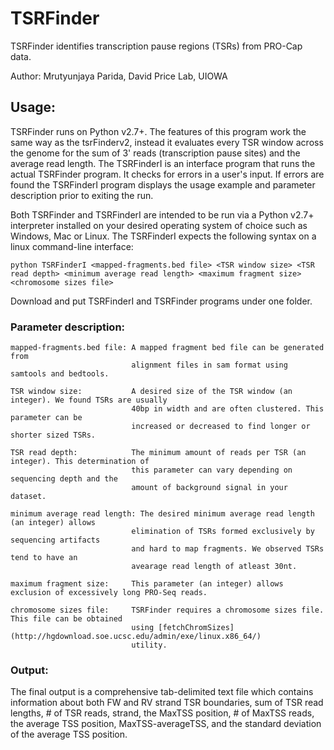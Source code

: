 # TSRFinder
TSRFinder identifies transcription pause regions (TSRs) from PRO-Cap data.

Author: Mrutyunjaya Parida, David Price Lab, UIOWA

## Usage:
TSRFinder runs on Python v2.7+. The features of this program work the same way as the tsrFinderv2, instead it evaluates every TSR window across the genome for the sum of 3' reads (transcription pause sites) and the average read length. The TSRFinderI is an interface program that runs the actual TSRFinder program. It checks for errors in a user's input. If errors are found the TSRFinderI program displays the usage example and parameter description prior to exiting the run. 

Both TSRFinder and TSRFinderI are intended to be run via a Python v2.7+ interpreter installed on your desired operating system of choice such as Windows, Mac or Linux. The TSRFinderI expects the following syntax on a linux command-line interface:

```
python TSRFinderI <mapped-fragments.bed file> <TSR window size> <TSR read depth> <minimum average read length> <maximum fragment size> <chromosome sizes file>
```
Download and put TSRFinderI and TSRFinder programs under one folder.

### Parameter description:
```
mapped-fragments.bed file: A mapped fragment bed file can be generated from 
                           alignment files in sam format using samtools and bedtools.

TSR window size:           A desired size of the TSR window (an integer). We found TSRs are usually 
                           40bp in width and are often clustered. This parameter can be 
                           increased or decreased to find longer or shorter sized TSRs.

TSR read depth:            The minimum amount of reads per TSR (an integer). This determination of 
                           this parameter can vary depending on sequencing depth and the 
                           amount of background signal in your dataset.

minimum average read length: The desired minimum average read length (an integer) allows 
                           elimination of TSRs formed exclusively by sequencing artifacts 
                           and hard to map fragments. We observed TSRs tend to have an 
                           avearage read length of atleast 30nt.

maximum fragment size:     This parameter (an integer) allows exclusion of excessively long PRO-Seq reads. 

chromosome sizes file:     TSRFinder requires a chromosome sizes file. This file can be obtained 
                           using [fetchChromSizes](http://hgdownload.soe.ucsc.edu/admin/exe/linux.x86_64/) 
                           utility.
```

### Output:
The final output is a comprehensive tab-delimited text file which contains information about both FW and RV strand TSR boundaries, sum of TSR read lengths, # of TSR reads, strand, the MaxTSS position, # of MaxTSS reads, the average TSS position, MaxTSS-averageTSS, and the standard deviation of the average TSS position.
